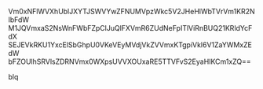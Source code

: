 Vm0xNFlWVXhUblJXYTJSWVYwZFNUMVpzWkc5V2JHeHlWbTVrVm1KR2NIbFdW
M1JQVmxaS2NsWnFWbFZpClJuQlFXVmR6ZUdNeFpITlViRnBUQ21KRldYcFdX
SEJEVkRKU1YxcElSbGhpU0VKeVEyMVdjVkZVVmxKTgpiVkl6V1ZaYWMxZEdW
bFZOUlhSRVlsZDRNVmx0WXpsUVVXOUxaRE5TTVFvS2EyaHIKCm1xZQ==

blq